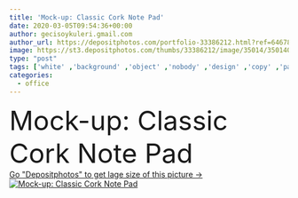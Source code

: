 ```yaml
---
title: 'Mock-up: Classic Cork Note Pad'
date: 2020-03-05T09:54:36+00:00
author: gecisoykuleri.gmail.com
author_url: https://depositphotos.com/portfolio-33386212.html?ref=64678756
image: https://st3.depositphotos.com/thumbs/33386212/image/35014/350140830/api_thumb_450.jpg?forcejpeg=true
type: "post"
tags: ['white' ,'background' ,'object' ,'nobody' ,'design' ,'copy' ,'paper' ,'business' ,'empty' ,'board' ,'form' ,'classic' ,'corporate' ,'office' ,'blank' ,'message' ,'communication' ,'notebook' ,'pen' ,'document' ,'note' ,'planning' ,'cork' ,'list' ,'memo' ,'notepad' ,'pad' ,'education' ,'clip' ,'template' ,'page' ,'sheet' ,'report' ,'write' ,'teaching' ,'stationery' ,'attach' ,'paperwork' ,'organize' ,'clipboard' ,'checklist' ,'mock up' ,'copy space' ,'Directly Above' ,'note pad' ,'office supply' ,'white paper' ,'school supply' ,'Concepts And Ideas' ]
categories: 
  - office
---
```

<div aling="center">
            <font size="60"> Mock-up: Classic Cork Note Pad</font>   
</div>
<div>
    <a href='https://st3.depositphotos.com/thumbs/33386212/image/35014/350140830/api_thumb_450.jpg?forcejpeg=true?ref=64678756' target=_blank > Go "Depositphotos" to get lage size of this picture ->
        <img href='https://st3.depositphotos.com/thumbs/33386212/image/35014/350140830/api_thumb_450.jpg?forcejpeg=true?ref=64678756' src='https://st3.depositphotos.com/33386212/35014/i/950/depositphotos_350140830-stock-photo-mock-classic-cork-note-pad.jpg?forcejpeg=true' alt='Mock-up: Classic Cork Note Pad' >
    </a>
</div>
